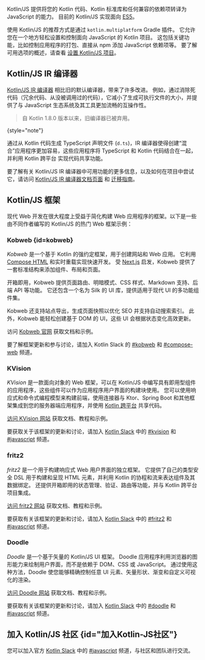 [//]: # (title: 用于 JavaScript 的 Kotlin)

Kotlin/JS 提供将您的 Kotlin 代码、Kotlin 标准库和任何兼容的依赖项转译为 JavaScript 的能力。
目前的 Kotlin/JS 实现面向 [ES5](https://www.ecma-international.org/ecma-262/5.1/)。

使用 Kotlin/JS 的推荐方式是通过 `kotlin.multiplatform` Gradle 插件。
它允许您在一个地方轻松设置和控制面向 JavaScript 的 Kotlin 项目。
这包括关键功能，比如控制应用程序的打包、直接从 npm 添加 JavaScript 依赖项等。
要了解可用选项的概述，请查看 [设置 Kotlin/JS 项目](js-project-setup.md)。

## Kotlin/JS IR 编译器

[Kotlin/JS IR 编译器](js-ir-compiler.md) 相比旧的默认编译器，带来了许多改进。
例如，通过消除死代码（冗余代码、从没被调用过的代码），它减小了生成可执行文件的大小，并提供了与 JavaScript 生态系统及其工具更加流畅的互操作性。

> 自 Kotlin 1.8.0 版本以来，旧编译器已被弃用。
> 
{style="note"}

通过从 Kotlin 代码生成 TypeScript 声明文件 (`d.ts`)，IR 编译器使得创建“混合”应用程序更加容易，这些应用程序将 TypeScript 和 Kotlin 代码结合在一起，并利用 Kotlin 跨平台 实现代码共享功能。

要了解有关 Kotlin/JS IR 编译器中可用功能的更多信息，以及如何在项目中尝试它，请访问 [Kotlin/JS IR 编译器文档页面](js-ir-compiler.md) 和 [迁移指南](js-ir-migration.md)。

## Kotlin/JS 框架

现代 Web 开发在很大程度上受益于简化构建 Web 应用程序的框架。以下是一些由不同作者编写的 Kotlin/JS 的热门 Web 框架示例：

### Kobweb {id=kobweb}

_Kobweb_ 是一个基于 Kotlin 的强约定框架，用于创建网站和 Web 应用。
它利用 [Compose HTML](https://github.com/JetBrains/compose-multiplatform?tab=readme-ov-file#compose-html) 和实时重载实现快速开发。
受 [Next.js](https://nextjs.org/) 启发，Kobweb 提供了一套标准结构来添加组件、布局和页面。

开箱即用，Kobweb 提供页面路由、明暗模式、CSS 样式、Markdown 支持、后端 API 等功能。
它还包含一个名为 Silk 的 UI 库，提供适用于现代 UI 的多功能组件集。

Kobweb 还支持站点导出，生成页面快照以优化 SEO 并支持自动搜索索引。
此外，Kobweb 能轻松创建基于 DOM 的 UI，这些 UI 会根据状态变化高效更新。

访问 [Kobweb 官网](https://kobweb.varabyte.com/) 获取文档和示例。

要了解框架更新和参与讨论，请加入 Kotlin Slack 的 [#kobweb](https://kotlinlang.slack.com/archives/C04RTD72RQ8) 和
[#compose-web](https://kotlinlang.slack.com/archives/C01F2HV7868) 频道。

### KVision

_KVision_ 是一款面向对象的 Web 框架，可以在 Kotlin/JS 中编写具有即用型组件的应用程序，这些组件可以作为应用程序用户界面的构建块使用。
您可以使用响应式和命令式编程模型来构建前端，使用连接器与 Ktor、Spring Boot 和其他框架集成到您的服务器端应用程序，并使用 [Kotlin 跨平台](multiplatform-intro.md) 共享代码。

[访问 KVision 网站](https://kvision.io) 获取文档、教程和示例。

要获取关于该框架的更新和讨论，请加入 [Kotlin Slack](https://surveys.jetbrains.com/s3/kotlin-slack-sign-up) 中的
[#kvision](https://kotlinlang.slack.com/messages/kvision) 和 [#javascript](https://kotlinlang.slack.com/archives/C0B8L3U69) 频道。

### fritz2

_fritz2_ 是一个用于构建响应式 Web 用户界面的独立框架。
它提供了自己的类型安全 DSL 用于构建和呈现 HTML 元素，并利用 Kotlin 的协程和流来表达组件及其数据绑定。
还提供开箱即用的状态管理、验证、路由等功能，并与 Kotlin 跨平台 项目集成。

[访问 fritz2 网站](https://www.fritz2.dev) 获取文档、教程和示例。

要获取有关该框架的更新和讨论，请加入 [Kotlin Slack](https://surveys.jetbrains.com/s3/kotlin-slack-sign-up) 中的
[#fritz2](https://kotlinlang.slack.com/messages/fritz2) 和 [#javascript](https://kotlinlang.slack.com/archives/C0B8L3U69) 频道。

### Doodle

_Doodle_ 是一个基于矢量的 Kotlin/JS UI 框架。
Doodle 应用程序利用浏览器的图形能力来绘制用户界面，而不是依赖于 DOM、CSS 或 JavaScript。
通过使用这种方法，Doodle 使您能够精确控制任意 UI 元素、矢量形状、渐变和自定义可视化的渲染。

[访问 Doodle 网站](https://nacular.github.io/doodle/) 获取文档、教程和示例。

要获取有关该框架的更新和讨论，请加入 [Kotlin Slack](https://surveys.jetbrains.com/s3/kotlin-slack-sign-up) 中的
[#doodle](https://kotlinlang.slack.com/messages/doodle) 和 [#javascript](https://kotlinlang.slack.com/archives/C0B8L3U69) 频道。

## 加入 Kotlin/JS 社区 {id="加入Kotlin-JS社区"}

您可以加入官方 [Kotlin Slack](https://surveys.jetbrains.com/s3/kotlin-slack-sign-up) 中的
[#javascript](https://kotlinlang.slack.com/archives/C0B8L3U69) 频道，与社区和团队进行交流。